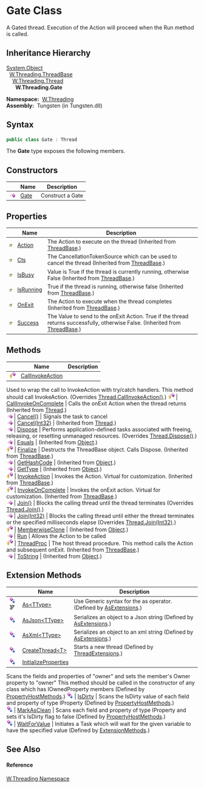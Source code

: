 Gate Class
==========
  
A Gated thread. Execution of the Action will proceed when the Run method is called.



Inheritance Hierarchy
---------------------
[System.Object][1]  
  [W.Threading.ThreadBase][2]  
    [W.Threading.Thread][3]  
      **W.Threading.Gate**  

  **Namespace:**  [W.Threading][4]  
  **Assembly:**  Tungsten (in Tungsten.dll)

Syntax
------

```csharp
public class Gate : Thread
```

The **Gate** type exposes the following members.


Constructors
------------

                 | Name      | Description      
---------------- | --------- | ---------------- 
![Public method] | [Gate][5] | Construct a Gate 


Properties
----------

                      | Name           | Description                                                                                                                         
--------------------- | -------------- | ----------------------------------------------------------------------------------------------------------------------------------- 
![Protected property] | [Action][6]    | The Action to execute on the thread (Inherited from [ThreadBase][2].)                                                               
![Protected property] | [Cts][7]       | The CancellationTokenSource which can be used to cancel the thread (Inherited from [ThreadBase][2].)                                
![Protected property] | [IsBusy][8]    | Value is True if the thread is currently running, otherwise False (Inherited from [ThreadBase][2].)                                 
![Public property]    | [IsRunning][9] | True if the thread is running, otherwise false (Inherited from [ThreadBase][2].)                                                    
![Protected property] | [OnExit][10]   | The Action to execute when the thread completes (Inherited from [ThreadBase][2].)                                                   
![Protected property] | [Success][11]  | The Value to send to the onExit Action. True if the thread returns successfully, otherwise False. (Inherited from [ThreadBase][2].) 


Methods
-------

                    | Name                       | Description                                                                                                                                       
------------------- | -------------------------- | ------------------------------------------------------------------------------------------------------------------------------------------------- 
![Protected method] | [CallInvokeAction][12]     | 
Used to wrap the call to InvokeAction with try/catch handlers. This method should call InvokeAction.
 (Overrides [Thread.CallInvokeAction()][13].) 
![Protected method] | [CallInvokeOnComplete][14] | Calls the onExit Action when the thread returns (Inherited from [Thread][3].)                                                                     
![Public method]    | [Cancel()][15]             | Signals the task to cancel                                                                                                                        
![Public method]    | [Cancel(Int32)][16]        | (Inherited from [Thread][3].)                                                                                                                     
![Public method]    | [Dispose][17]              | Performs application-defined tasks associated with freeing, releasing, or resetting unmanaged resources. (Overrides [Thread.Dispose()][18].)      
![Public method]    | [Equals][19]               | (Inherited from [Object][1].)                                                                                                                     
![Protected method] | [Finalize][20]             | Destructs the ThreadBase object. Calls Dispose. (Inherited from [ThreadBase][2].)                                                                 
![Public method]    | [GetHashCode][21]          | (Inherited from [Object][1].)                                                                                                                     
![Public method]    | [GetType][22]              | (Inherited from [Object][1].)                                                                                                                     
![Protected method] | [InvokeAction][23]         | Invokes the Action. Virtual for customization. (Inherited from [ThreadBase][2].)                                                                  
![Protected method] | [InvokeOnComplete][24]     | Invokes the onExit action. Virtual for customization. (Inherited from [ThreadBase][2].)                                                           
![Public method]    | [Join()][25]               | Blocks the calling thread until the thread terminates (Overrides [Thread.Join()][26].)                                                            
![Public method]    | [Join(Int32)][27]          | Blocks the calling thread until either the thread terminates or the specified milliseconds elapse (Overrides [Thread.Join(Int32)][28].)           
![Protected method] | [MemberwiseClone][29]      | (Inherited from [Object][1].)                                                                                                                     
![Public method]    | [Run][30]                  | Allows the Action to be called                                                                                                                    
![Protected method] | [ThreadProc][31]           | The host thread procedure. This method calls the Action and subsequent onExit. (Inherited from [ThreadBase][2].)                                  
![Public method]    | [ToString][32]             | (Inherited from [Object][1].)                                                                                                                     


Extension Methods
-----------------

                                          | Name                       | Description                                                                                                                                                                                                                      
----------------------------------------- | -------------------------- | -------------------------------------------------------------------------------------------------------------------------------------------------------------------------------------------------------------------------------- 
![Public Extension Method]![Code example] | [As&lt;TType>][33]         | Use Generic syntax for the as operator. (Defined by [AsExtensions][34].)                                                                                                                                                         
![Public Extension Method]                | [AsJson&lt;TType>][35]     | Serializes an object to a Json string (Defined by [AsExtensions][34].)                                                                                                                                                           
![Public Extension Method]                | [AsXml&lt;TType>][36]      | Serializes an object to an xml string (Defined by [AsExtensions][34].)                                                                                                                                                           
![Public Extension Method]                | [CreateThread&lt;T>][37]   | Starts a new thread (Defined by [ThreadExtensions][38].)                                                                                                                                                                         
![Public Extension Method]                | [InitializeProperties][39] | 
Scans the fields and properties of "owner" and sets the member's Owner property to "owner" This method should be called in the constructor of any class which has IOwnedProperty members
 (Defined by [PropertyHostMethods][40].) 
![Public Extension Method]                | [IsDirty][41]              | 
Scans the IsDirty value of each field and property of type IProperty
 (Defined by [PropertyHostMethods][40].)                                                                                                                 
![Public Extension Method]                | [MarkAsClean][42]          | 
Scans each field and property of type IProperty and sets it's IsDirty flag to false
 (Defined by [PropertyHostMethods][40].)                                                                                                  
![Public Extension Method]                | [WaitForValue][43]         | Initiates a Task which will wait for the given variable to have the specified value (Defined by [ExtensionMethods][44].)                                                                                                         


See Also
--------

#### Reference
[W.Threading Namespace][4]  

[1]: http://msdn.microsoft.com/en-us/library/e5kfa45b
[2]: ../ThreadBase/README.md
[3]: ../Thread/README.md
[4]: ../README.md
[5]: _ctor.md
[6]: ../ThreadBase/Action.md
[7]: ../ThreadBase/Cts.md
[8]: ../ThreadBase/IsBusy.md
[9]: ../ThreadBase/IsRunning.md
[10]: ../ThreadBase/OnExit.md
[11]: ../ThreadBase/Success.md
[12]: CallInvokeAction.md
[13]: ../Thread/CallInvokeAction.md
[14]: ../Thread/CallInvokeOnComplete.md
[15]: Cancel.md
[16]: ../Thread/Cancel_1.md
[17]: Dispose.md
[18]: ../Thread/Dispose.md
[19]: http://msdn.microsoft.com/en-us/library/bsc2ak47
[20]: ../ThreadBase/Finalize.md
[21]: http://msdn.microsoft.com/en-us/library/zdee4b3y
[22]: http://msdn.microsoft.com/en-us/library/dfwy45w9
[23]: ../ThreadBase/InvokeAction.md
[24]: ../ThreadBase/InvokeOnComplete.md
[25]: Join.md
[26]: ../Thread/Join.md
[27]: Join_1.md
[28]: ../Thread/Join_1.md
[29]: http://msdn.microsoft.com/en-us/library/57ctke0a
[30]: Run.md
[31]: ../ThreadBase/ThreadProc.md
[32]: http://msdn.microsoft.com/en-us/library/7bxwbwt2
[33]: ../../W/AsExtensions/As__1.md
[34]: ../../W/AsExtensions/README.md
[35]: ../../W/AsExtensions/AsJson__1.md
[36]: ../../W/AsExtensions/AsXml__1.md
[37]: ../ThreadExtensions/CreateThread__1.md
[38]: ../ThreadExtensions/README.md
[39]: ../../W/PropertyHostMethods/InitializeProperties.md
[40]: ../../W/PropertyHostMethods/README.md
[41]: ../../W/PropertyHostMethods/IsDirty.md
[42]: ../../W/PropertyHostMethods/MarkAsClean.md
[43]: ../../W/ExtensionMethods/WaitForValue.md
[44]: ../../W/ExtensionMethods/README.md
[Public method]: ../../_icons/pubmethod.gif "Public method"
[Protected property]: ../../_icons/protproperty.gif "Protected property"
[Public property]: ../../_icons/pubproperty.gif "Public property"
[Protected method]: ../../_icons/protmethod.gif "Protected method"
[Public Extension Method]: ../../_icons/pubextension.gif "Public Extension Method"
[Code example]: ../../_icons/CodeExample.png "Code example"
